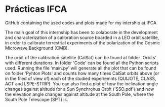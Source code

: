 # Prácticas IFCA
GitHub containing the used codes and plots made for my intership at IFCA.

The main goal of this internship has been to colaborate in the development and characterization of a calibration source boarded in a LEO orbit satellite, in order to calibrate terrestrial experiments of the polarization of the Cosmic Microwave Background (CMB).

The orbit of the calibration satellite (CalSat) can be found at folder 'Orbits' with different durations. In folder 'Code' can be found all the Python scripts used. Running the file 'main.py' will generate all the plot that can be found on folder 'Pyhton Plots' and counts how many times CalSat orbits above (or in the filed of view of) each of the studied experiemnts (QUIJOTE, CLASS, ACT and LSPE-STRIP). You can also find a plot of how the inclination angle changes against altitude for a Sun Synchronus Orbit ('SSO.pdf') and how the elevation angle changes against altitude at the South Pole, where the South Pole Telescope (SPT) is. 
